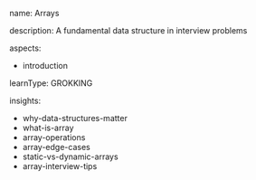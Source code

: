 name: Arrays

description: A fundamental data structure in interview problems

aspects:
  - introduction

learnType: GROKKING

insights:
  - why-data-structures-matter
  - what-is-array
  - array-operations
  - array-edge-cases
  - static-vs-dynamic-arrays
  - array-interview-tips